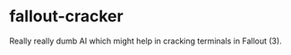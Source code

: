fallout-cracker
===============

Really really dumb AI which might help in cracking terminals in Fallout (3).
